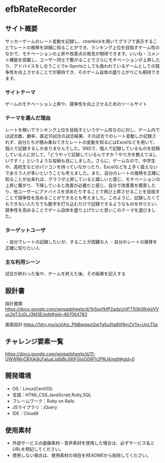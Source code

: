 # efbRateRecorder

## サイト概要
サッカーゲームのレート変動を記録し、chartkickを用いてグラフで表示することでレートの推移を詳細に知ることができ、ランキング上位を目指すゲーム性のなかで、モチベーションの上昇や改善点の発見が期待できます。いいね・コメント機能を搭載し、ユーザー同士で繋がることでさらにモチベーションが上昇したり、アドバイスをし合うことでe-Sportsとしても扱われているゲームとしての競争性を向上させることでが期待でき、そのゲーム自体の盛り上がりにも期待できます。

### サイトテーマ
ゲームのモチベーション上昇や、競争性を向上させるためのツールサイト

### テーマを選んだ理由
レートを稼いでランキング上位を目指すというゲーム性なのに対し、ゲーム内では試合数、勝率、直近10試合の試合結果、その試合でのレート変動しか記録されず、自分たちが積み重ねてきたレートの変動を知るにはExcelなどを用いて、個人で記録するしかありませんでした。SNSで、個人で記録しているものを投稿している人に対して、「どうやって記録しているんですか？やり方を教えてほしいです！」というような投稿も目にしました。さらに、ゲームなので、中学生や、高校生などのパソコンを持っていなかったり、Excelなどを上手く扱えないであろう人が多いということも考えました。また、自分のレートの推移を正確に知ることが出来れば、グラフが上昇していると嬉しいと感じ、モチベーションの上昇に繋がり、下降していると改善が必要だと感じ、自分で改善策を模索したり、他ユーザーにアドバイスを求めたりすることで再び上昇させることを目指すことで競争性を高めることができるとも考えました。このように、記録したくてもできない人たちでも数字を打ち込むだけで記録できるようなものを作りたい、競争性を高めることでゲーム自体を盛り上げたいと思いこのテーマを選びました。

### ターゲットユーザ
・自分でレートの記録したいが、することが困難な人
・自分のレートの推移を正確に知りたい人

### 主な利用シーン
試合が終わった後や、ゲームを終えた後、その結果を記入する

## 設計書
設計書類
https://docs.google.com/spreadsheets/d/1hSqxfkfP2adsUrilFT50b0RxkjjVVuc2eT2u0LJ3M3E/edit#gid=467064783

画面設計
https://1drv.ms/p/s!Ajz_PNBwqwzQwTg5uXta8ljf8mZV?e=UnLT5a

## チャレンジ要素一覧
https://docs.google.com/spreadsheets/d/11-UWWMoCRXAdIcFaluaLlqlbBrJWjFGipO09Fh2PRJ4/edit#gid=0

## 開発環境
- OS：Linux(CentOS)
- 言語：HTML,CSS,JavaScript,Ruby,SQL
- フレームワーク：Ruby on Rails
- JSライブラリ：jQuery
- IDE：Cloud9

## 使用素材
- 外部サービスの画像素材・音声素材を使用した場合は、必ずサービス名とURLを明記してください。
- 使用しない場合は、使用素材の項目をREADMEから削除してください。
